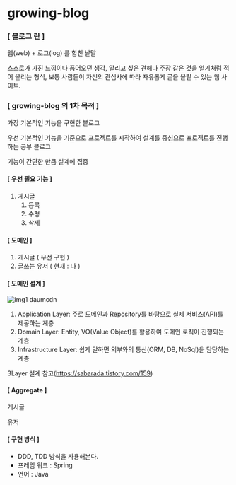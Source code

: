 # growing-blog

### [ 블로그 란 ]

웹(web) + 로그(log) 를 합친 낱말

스스로가 가진 느낌이나 품어오던 생각, 알리고 싶은 견해나 주장 같은 것을 일기처럼 적어 올리는 형식, 보통 사람들이 자신의 관심사에 따라 자유롭게 글을 올릴 수 있는 웹 사이트.

### [ growing-blog 의 1차 목적 ]

가장 기본적인 기능을 구현한 블로그

우선 기본적인 기능을 기준으로 프로젝트를 시작하여 설계를 중심으로 프로젝트를 진행하는 공부 블로그

기능이 간단한 만큼 설계에 집중

#### [ 우선 필요 기능 ]

1. 게시글
    1. 등록
    2. 수정
    3. 삭제

#### [ 도메인 ]

1. 게시글 ( 우선 구현 )
2. 글쓰는 유저 ( 현재 : 나 )


#### [ 도메인 설계 ]

![img1 daumcdn](https://user-images.githubusercontent.com/41177346/168591547-e490a09d-52cb-4cd0-afb6-432c0b4ee77d.png)

1. Application Layer: 주로 도메인과 Repository를 바탕으로 실제 서비스(API)를 제공하는 계층
2. Domain Layer: Entity, VO(Value Object)를 활용하여 도메인 로직이 진행되는 계층
3. Infrastructure Layer: 쉽게 말하면 외부와의 통신(ORM, DB, NoSql)을 담당하는 계층

3Layer 설계 참고(https://sabarada.tistory.com/159)

#### [ Aggregate ]

게시글

유저

#### [ 구현 방식 ]

- DDD, TDD 방식을 사용해본다.
- 프레임 워크 : Spring
- 언어 : Java


